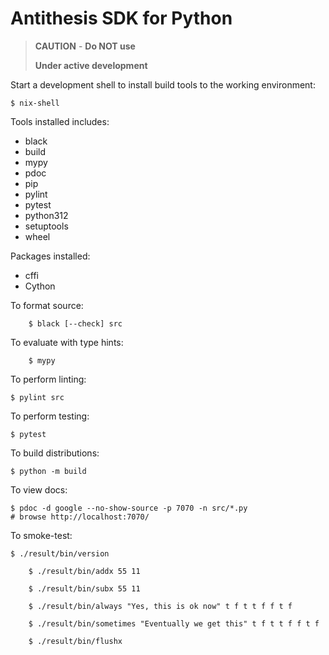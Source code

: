 Antithesis SDK for Python
=========================

>__CAUTION__ - __Do NOT use__
>
>__Under active development__

Start a development shell to install build tools to the working environment:

    $ nix-shell


Tools installed includes: 

- black
- build
- mypy
- pdoc
- pip
- pylint
- pytest
- python312
- setuptools
- wheel

Packages installed:
- cffi
- Cython

To format source:

		$ black [--check] src

To evaluate with type hints:

		$ mypy

To perform linting:

    $ pylint src

To perform testing:

    $ pytest

To build distributions:

    $ python -m build

To view docs:

    $ pdoc -d google --no-show-source -p 7070 -n src/*.py
    # browse http://localhost:7070/

To smoke-test:

    $ ./result/bin/version

		$ ./result/bin/addx 55 11

		$ ./result/bin/subx 55 11

		$ ./result/bin/always "Yes, this is ok now" t f t t f f t f

		$ ./result/bin/sometimes "Eventually we get this" t f t t f f t f

		$ ./result/bin/flushx
